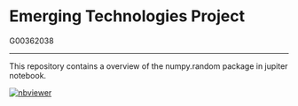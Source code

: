 # Emerging Technologies Project
G00362038

***

This repository contains a overview of the numpy.random package in jupiter notebook.

[![nbviewer](https://raw.githubusercontent.com/jupyter/design/master/logos/Badges/nbviewer_badge.svg)](https://nbviewer.org/github/DavidOLoughran/EmergingTechProject/blob/main/Scikit-learn.ipynb)
